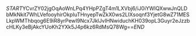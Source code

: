 $START$YCvrZY02jgOqAoWnLPq4YHpPZgT4m1LXVbj6/iJ0iYWIQXwwJnQLDbMkNkit7WhLVefooyhirOkpIuTHnyepTwZkX0ws2LIXsoqnf3YjetG8wZ71MESLkpWMThbqog6E9iR8yrPewI9Ncx7JklJvIHNwiduchKH039opL3Guyr2eJzzbcHLKy3eBjAkcYUoKh2YXk5J4p6kz6RdMsQ78Wg==$END$